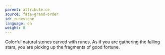 ```yaml
---
parent: attribute.ce
source: fate-grand-order
id: runestone
language: en
weight: 0
---
```


Colorful natural stones carved with runes.
As if you are gathering the falling stars, you are picking up the fragments of good fortune.

